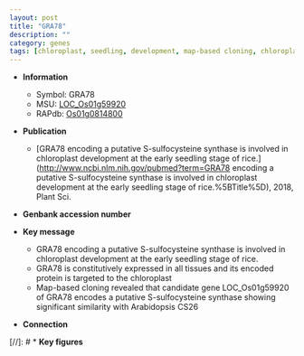 ```yaml
---
layout: post
title: "GRA78"
description: ""
category: genes
tags: [chloroplast, seedling, development, map-based cloning, chloroplast development]
---
```


* **Information**  
    + Symbol: GRA78  
    + MSU: [LOC_Os01g59920](http://rice.plantbiology.msu.edu/cgi-bin/ORF_infopage.cgi?orf=LOC_Os01g59920)  
    + RAPdb: [Os01g0814800](http://rapdb.dna.affrc.go.jp/viewer/gbrowse_details/irgsp1?name=Os01g0814800)  

* **Publication**  
    + [GRA78 encoding a putative S-sulfocysteine synthase is involved in chloroplast development at the early seedling stage of rice.](http://www.ncbi.nlm.nih.gov/pubmed?term=GRA78 encoding a putative S-sulfocysteine synthase is involved in chloroplast development at the early seedling stage of rice.%5BTitle%5D), 2018, Plant Sci.

* **Genbank accession number**  

* **Key message**  
    + GRA78 encoding a putative S-sulfocysteine synthase is involved in chloroplast development at the early seedling stage of rice.
    + GRA78 is constitutively expressed in all tissues and its encoded protein is targeted to the chloroplast
    + Map-based cloning revealed that candidate gene LOC_Os01g59920 of GRA78 encodes a putative S-sulfocysteine synthase showing significant similarity with Arabidopsis CS26

* **Connection**  

[//]: # * **Key figures**  


